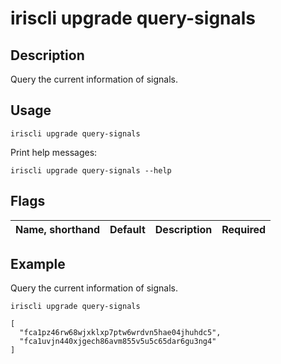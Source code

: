 # iriscli upgrade query-signals

## Description

Query the current information of signals.

## Usage

```
iriscli upgrade query-signals
```

Print help messages:

```
iriscli upgrade query-signals --help
```
## Flags

| Name, shorthand | Default                    | Description                                                       | Required |
| --------------- | -------------------------- | ----------------------------------------------------------------- | -------- |

## Example

Query the current information of signals.

```
iriscli upgrade query-signals
```

```
[
  "fca1pz46rw68wjxklxp7ptw6wrdvn5hae04jhuhdc5",
  "fca1uvjn440xjgech86avm855v5u5c65dar6gu3ng4"
]
```